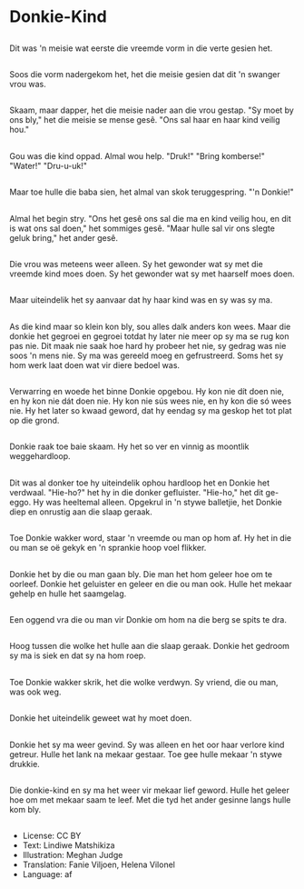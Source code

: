 # Donkie-Kind

##
Dit was 'n meisie wat eerste die vreemde vorm in die verte gesien het.

##
Soos die vorm nadergekom het, het die meisie gesien dat dit 'n swanger vrou was.

##
Skaam, maar dapper, het die meisie nader aan die vrou gestap. "Sy moet by ons bly," het die meisie se mense gesê. "Ons sal haar en haar kind veilig hou."

##
Gou was die kind oppad. Almal wou help. "Druk!" "Bring komberse!" "Water!" "Dru-u-uk!"

##
Maar toe hulle die baba sien, het almal van skok teruggespring. "'n Donkie!"

##
Almal het begin stry. "Ons het gesê ons sal die ma en kind veilig hou, en dit is wat ons sal doen," het sommiges gesê. "Maar hulle sal vir ons slegte geluk bring," het ander gesê.

##
Die vrou was meteens weer alleen. Sy het gewonder wat sy met die vreemde kind moes doen. Sy het gewonder wat sy met haarself moes doen.

##
Maar uiteindelik het sy aanvaar dat hy haar kind was en sy was sy ma.

##
As die kind maar so klein kon bly, sou alles dalk anders kon wees. Maar die donkie het gegroei en gegroei totdat hy later nie meer op sy ma se rug kon pas nie. Dit maak nie saak hoe hard hy probeer het nie, sy gedrag was nie soos 'n mens nie. Sy ma was gereeld moeg en gefrustreerd. Soms het sy hom werk laat doen wat vir diere bedoel was.

##
Verwarring en woede het binne Donkie opgebou. Hy kon nie dít doen nie, en hy kon nie dát doen nie. Hy kon nie sús wees nie, en hy kon die só wees nie. Hy het later so kwaad geword, dat hy eendag sy ma geskop het tot plat op die grond.

##
Donkie raak toe baie skaam. Hy het so ver en vinnig as moontlik weggehardloop.

##
Dit was al donker toe hy uiteindelik ophou hardloop het en Donkie het verdwaal. "Hie-ho?" het hy in die donker gefluister. "Hie-ho," het dit ge-eggo. Hy was heeltemal alleen. Opgekrul in 'n stywe balletjie, het Donkie diep en onrustig aan die slaap geraak.

##
Toe Donkie wakker word, staar 'n vreemde ou man op hom af. Hy het in die ou man se oë gekyk en 'n sprankie hoop voel flikker.

##
Donkie het by die ou man gaan bly. Die man het hom geleer hoe om te oorleef. Donkie het geluister en geleer en die ou man ook. Hulle het mekaar gehelp en hulle het saamgelag.

##
Een oggend vra die ou man vir Donkie om hom na die berg se spits te dra.

##
Hoog tussen die wolke het hulle aan die slaap geraak. Donkie het gedroom sy ma is siek en dat sy na hom roep.

##
Toe Donkie wakker skrik, het die wolke verdwyn. Sy vriend, die ou man, was ook weg.

##
Donkie het uiteindelik geweet wat hy moet doen.

##
Donkie het sy ma weer gevind. Sy was alleen en het oor haar verlore kind getreur. Hulle het lank na mekaar gestaar. Toe gee hulle mekaar 'n stywe drukkie.

##
Die donkie-kind en sy ma het weer vir mekaar lief geword. Hulle het geleer hoe om met mekaar saam te leef. Met die tyd het ander gesinne langs hulle kom bly.

##
* License: CC BY
* Text: Lindiwe Matshikiza
* Illustration: Meghan Judge
* Translation: Fanie Viljoen, Helena Vilonel
* Language: af

